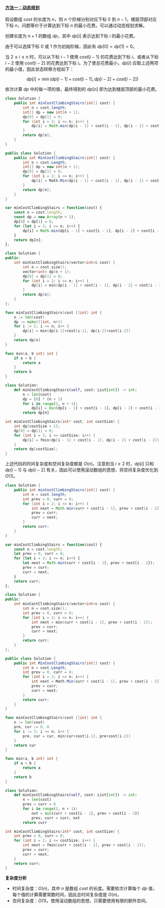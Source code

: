 ﻿#### [方法一：动态规划](https://leetcode.cn/problems/min-cost-climbing-stairs/solutions/528955/shi-yong-zui-xiao-hua-fei-pa-lou-ti-by-l-ncf8/)

假设数组 $cost$ 的长度为 $n$，则 $n$ 个阶梯分别对应下标 $0$ 到 $n-1$，楼层顶部对应下标 $n$，问题等价于计算达到下标 $n$ 的最小花费。可以通过动态规划求解。

创建长度为 $n+1$ 的数组 $dp$，其中 $dp[i]$ 表示达到下标 $i$ 的最小花费。

由于可以选择下标 $0$ 或 $1$ 作为初始阶梯，因此有 $dp[0] = dp[1] = 0$。

当 $2 \le i \le n$ 时，可以从下标 $i-1$ 使用 $cost[i-1]$ 的花费达到下标 $i$，或者从下标 $i-2$ 使用 $cost[i-2]$ 的花费达到下标 $i$。为了使总花费最小，$dp[i]$ 应取上述两项的最小值，因此状态转移方程如下：

$$dp[i]=\min(dp[i-1]+cost[i-1],dp[i-2]+cost[i-2])$$

依次计算 $dp$ 中的每一项的值，最终得到的 $dp[n]$ 即为达到楼层顶部的最小花费。

```java
class Solution {
    public int minCostClimbingStairs(int[] cost) {
        int n = cost.length;
        int[] dp = new int[n + 1];
        dp[0] = dp[1] = 0;
        for (int i = 2; i <= n; i++) {
            dp[i] = Math.min(dp[i - 1] + cost[i - 1], dp[i - 2] + cost[i - 2]);
        }
        return dp[n];
    }
}
```

```csharp
public class Solution {
    public int MinCostClimbingStairs(int[] cost) {
        int n = cost.Length;
        int[] dp = new int[n + 1];
        dp[0] = dp[1] = 0;
        for (int i = 2; i <= n; i++) {
            dp[i] = Math.Min(dp[i - 1] + cost[i - 1], dp[i - 2] + cost[i - 2]);
        }
        return dp[n];
    }
}
```

```javascript
var minCostClimbingStairs = function(cost) {
    const n = cost.length;
    const dp = new Array(n + 1);
    dp[0] = dp[1] = 0;
    for (let i = 2; i <= n; i++) {
        dp[i] = Math.min(dp[i - 1] + cost[i - 1], dp[i - 2] + cost[i - 2]);
    }
    return dp[n];
};
```

```cpp
class Solution {
public:
    int minCostClimbingStairs(vector<int>& cost) {
        int n = cost.size();
        vector<int> dp(n + 1);
        dp[0] = dp[1] = 0;
        for (int i = 2; i <= n; i++) {
            dp[i] = min(dp[i - 1] + cost[i - 1], dp[i - 2] + cost[i - 2]);
        }
        return dp[n];
    }
};
```

```go
func minCostClimbingStairs(cost []int) int {
    n := len(cost)
    dp := make([]int, n+1)
    for i := 2; i <= n; i++ {
        dp[i] = min(dp[i-1]+cost[i-1], dp[i-2]+cost[i-2])
    }
    return dp[n]
}

func min(a, b int) int {
    if a < b {
        return a
    }
    return b
}
```

```python
class Solution:
    def minCostClimbingStairs(self, cost: List[int]) -> int:
        n = len(cost)
        dp = [0] * (n + 1)
        for i in range(2, n + 1):
            dp[i] = min(dp[i - 1] + cost[i - 1], dp[i - 2] + cost[i - 2])
        return dp[n]
```

```c
int minCostClimbingStairs(int* cost, int costSize) {
    int dp[costSize + 1];
    dp[0] = dp[1] = 0;
    for (int i = 2; i <= costSize; i++) {
        dp[i] = fmin(dp[i - 1] + cost[i - 1], dp[i - 2] + cost[i - 2]);
    }
    return dp[costSize];
}
```

上述代码的时间复杂度和空间复杂度都是 $O(n)$。注意到当 $i \ge 2$ 时，$dp[i]$ 只和 $dp[i-1]$ 与 $dp[i-2]$ 有关，因此可以使用滚动数组的思想，将空间复杂度优化到 $O(1)$。

```java
class Solution {
    public int minCostClimbingStairs(int[] cost) {
        int n = cost.length;
        int prev = 0, curr = 0;
        for (int i = 2; i <= n; i++) {
            int next = Math.min(curr + cost[i - 1], prev + cost[i - 2]);
            prev = curr;
            curr = next;
        }
        return curr;
    }
}
```

```javascript
var minCostClimbingStairs = function(cost) {
    const n = cost.length;
    let prev = 0, curr = 0;
    for (let i = 2; i <= n; i++) {
        let next = Math.min(curr + cost[i - 1], prev + cost[i - 2]);
        prev = curr;
        curr = next;
    }
    return curr;
};
```

```cpp
class Solution {
public:
    int minCostClimbingStairs(vector<int>& cost) {
        int n = cost.size();
        int prev = 0, curr = 0;
        for (int i = 2; i <= n; i++) {
            int next = min(curr + cost[i - 1], prev + cost[i - 2]);
            prev = curr;
            curr = next;
        }
        return curr;
    }
};
```

```csharp
public class Solution {
    public int MinCostClimbingStairs(int[] cost) {
        int n = cost.Length;
        int prev = 0, curr = 0;
        for (int i = 2; i <= n; i++) {
            int next = Math.Min(curr + cost[i - 1], prev + cost[i - 2]);
            prev = curr;
            curr = next;
        }
        return curr;
    }
}
```

```go
func minCostClimbingStairs(cost []int) int {
    n := len(cost)
    pre, cur := 0, 0
    for i := 2; i <= n; i++ {
        pre, cur = cur, min(cur+cost[i-1], pre+cost[i-2])
    }
    return cur
}

func min(a, b int) int {
    if a < b {
        return a
    }
    return b
}
```

```python
class Solution:
    def minCostClimbingStairs(self, cost: List[int]) -> int:
        n = len(cost)
        prev = curr = 0
        for i in range(2, n + 1):
            nxt = min(curr + cost[i - 1], prev + cost[i - 2])
            prev, curr = curr, nxt
        return curr
```

```c
int minCostClimbingStairs(int* cost, int costSize) {
    int prev = 0, curr = 0;
    for (int i = 2; i <= costSize; i++) {
        int next = fmin(curr + cost[i - 1], prev + cost[i - 2]);
        prev = curr;
        curr = next;
    }
    return curr;
}
```

**复杂度分析**

-   时间复杂度：$O(n)$，其中 $n$ 是数组 $cost$ 的长度。需要依次计算每个 $dp$ 值，每个值的计算需要常数时间，因此总时间复杂度是 $O(n)$。
-   空间复杂度：$O(1)$。使用滚动数组的思想，只需要使用有限的额外空间。
